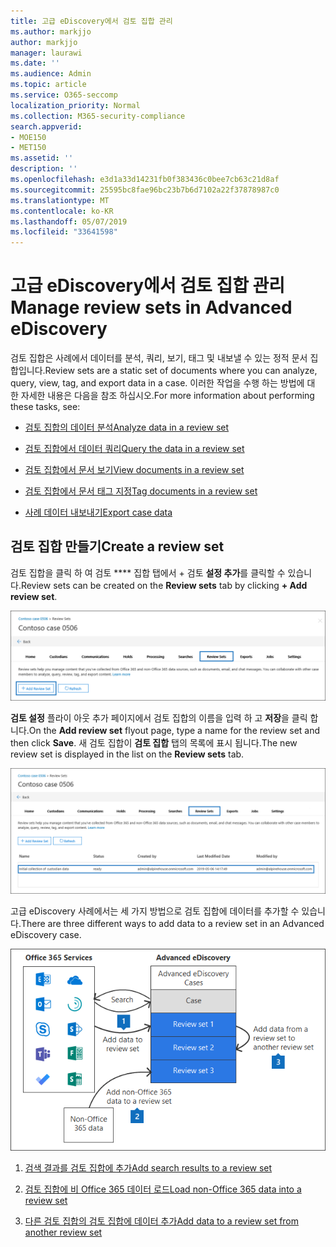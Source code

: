 ```yaml
---
title: 고급 eDiscovery에서 검토 집합 관리
ms.author: markjjo
author: markjjo
manager: laurawi
ms.date: ''
ms.audience: Admin
ms.topic: article
ms.service: O365-seccomp
localization_priority: Normal
ms.collection: M365-security-compliance
search.appverid:
- MOE150
- MET150
ms.assetid: ''
description: ''
ms.openlocfilehash: e3d1a33d14231fb0f383436c0bee7cb63c21d8af
ms.sourcegitcommit: 25595bc8fae96bc23b7b6d7102a22f37878987c0
ms.translationtype: MT
ms.contentlocale: ko-KR
ms.lasthandoff: 05/07/2019
ms.locfileid: "33641598"
---
```

# <a name="manage-review-sets-in-advanced-ediscovery"></a><span data-ttu-id="d6942-102">고급 eDiscovery에서 검토 집합 관리</span><span class="sxs-lookup"><span data-stu-id="d6942-102">Manage review sets in Advanced eDiscovery</span></span>

<span data-ttu-id="d6942-103">검토 집합은 사례에서 데이터를 분석, 쿼리, 보기, 태그 및 내보낼 수 있는 정적 문서 집합입니다.</span><span class="sxs-lookup"><span data-stu-id="d6942-103">Review sets are a static set of documents where you can analyze, query, view, tag, and export data in a case.</span></span> <span data-ttu-id="d6942-104">이러한 작업을 수행 하는 방법에 대 한 자세한 내용은 다음을 참조 하십시오.</span><span class="sxs-lookup"><span data-stu-id="d6942-104">For more information about performing these tasks, see:</span></span>

- [<span data-ttu-id="d6942-105">검토 집합의 데이터 분석</span><span class="sxs-lookup"><span data-stu-id="d6942-105">Analyze data in a review set</span></span>](analyzing-data-in-review-set.md)

- [<span data-ttu-id="d6942-106">검토 집합에서 데이터 쿼리</span><span class="sxs-lookup"><span data-stu-id="d6942-106">Query the data in a review set</span></span>](review-set-search.md)

- [<span data-ttu-id="d6942-107">검토 집합에서 문서 보기</span><span class="sxs-lookup"><span data-stu-id="d6942-107">View documents in a review set</span></span>](view-documents-in-review-set.md)

- [<span data-ttu-id="d6942-108">검토 집합에서 문서 태그 지정</span><span class="sxs-lookup"><span data-stu-id="d6942-108">Tag documents in a review set</span></span>](tagging-documents.md)

- [<span data-ttu-id="d6942-109">사례 데이터 내보내기</span><span class="sxs-lookup"><span data-stu-id="d6942-109">Export case data</span></span>](exporting-data-ediscover20.md)

## <a name="create-a-review-set"></a><span data-ttu-id="d6942-110">검토 집합 만들기</span><span class="sxs-lookup"><span data-stu-id="d6942-110">Create a review set</span></span>

<span data-ttu-id="d6942-111">검토 집합을 클릭 하 여 검토 \*\*\*\* 집합 탭에서 + 검토 **설정 추가**를 클릭할 수 있습니다.</span><span class="sxs-lookup"><span data-stu-id="d6942-111">Review sets can be created on the **Review sets** tab by clicking **+ Add review set**.</span></span>

![검토 설정 추가](../media/f45c51d9-585d-47d1-b7fb-0288715e0b6a.png)

<span data-ttu-id="d6942-113">**검토 설정** 플라이 아웃 추가 페이지에서 검토 집합의 이름을 입력 하 고 **저장**을 클릭 합니다.</span><span class="sxs-lookup"><span data-stu-id="d6942-113">On the **Add review set** flyout page, type a name for the review set and then click **Save**.</span></span>  <span data-ttu-id="d6942-114">새 검토 집합이 **검토 집합** 탭의 목록에 표시 됩니다.</span><span class="sxs-lookup"><span data-stu-id="d6942-114">The new review set is displayed in the list on the **Review sets** tab.</span></span>

![검토 설정 탭에 나열 된 새 검토 집합](../media/AeDnewreviewset.png)

<span data-ttu-id="d6942-116">고급 eDiscovery 사례에서는 세 가지 방법으로 검토 집합에 데이터를 추가할 수 있습니다.</span><span class="sxs-lookup"><span data-stu-id="d6942-116">There are three different ways to add data to a review set in an Advanced eDiscovery case.</span></span>

![검토 집합에 추가 하는 세 가지 방법](../media/1f1f4efd-c03b-4255-bc3d-df358e56549c.png)

1. [<span data-ttu-id="d6942-118">검색 결과를 검토 집합에 추가</span><span class="sxs-lookup"><span data-stu-id="d6942-118">Add search results to a review set</span></span>](add-data-to-review-set.md)

2. [<span data-ttu-id="d6942-119">검토 집합에 비 Office 365 데이터 로드</span><span class="sxs-lookup"><span data-stu-id="d6942-119">Load non-Office 365 data into a review set</span></span>](load-non-office365-data.md)

3. [<span data-ttu-id="d6942-120">다른 검토 집합의 검토 집합에 데이터 추가</span><span class="sxs-lookup"><span data-stu-id="d6942-120">Add data to a review set from another review set</span></span>](add-data-to-review-set-from-another-review-set.md)